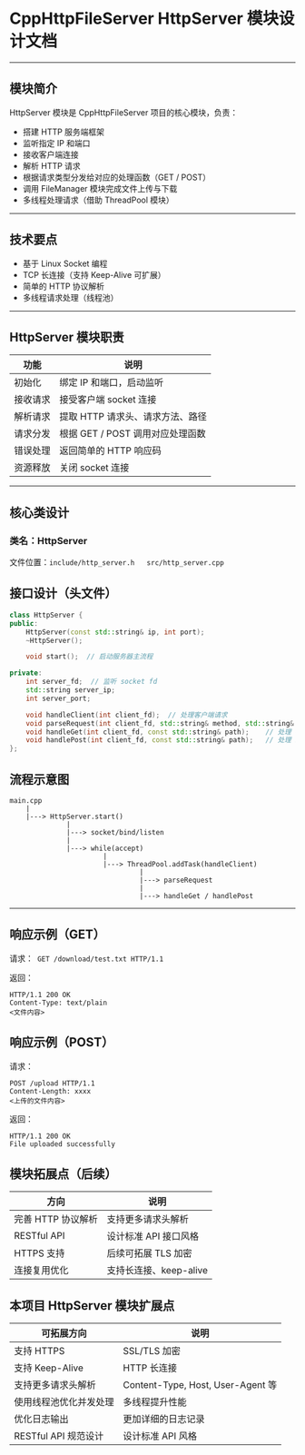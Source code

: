 # CppHttpFileServer HttpServer 模块设计文档

---

## 模块简介

HttpServer 模块是 CppHttpFileServer 项目的核心模块，负责：

- 搭建 HTTP 服务端框架
- 监听指定 IP 和端口
- 接收客户端连接
- 解析 HTTP 请求
- 根据请求类型分发给对应的处理函数（GET / POST）
- 调用 FileManager 模块完成文件上传与下载
- 多线程处理请求（借助 ThreadPool 模块）

---

## 技术要点

- 基于 Linux Socket 编程
- TCP 长连接（支持 Keep-Alive 可扩展）
- 简单的 HTTP 协议解析
- 多线程请求处理（线程池）

---

## HttpServer 模块职责

| 功能     | 说明                             |
| -------- | -------------------------------- |
| 初始化   | 绑定 IP 和端口，启动监听         |
| 接收请求 | 接受客户端 socket 连接           |
| 解析请求 | 提取 HTTP 请求头、请求方法、路径 |
| 请求分发 | 根据 GET / POST 调用对应处理函数 |
| 错误处理 | 返回简单的 HTTP 响应码           |
| 资源释放 | 关闭 socket 连接                 |

---

## 核心类设计

### 类名：HttpServer

文件位置：`include/http_server.h   src/http_server.cpp`

## 接口设计（头文件）

```cpp
class HttpServer {
public:
    HttpServer(const std::string& ip, int port);
    ~HttpServer();

    void start();  // 启动服务器主流程

private:
    int server_fd;  // 监听 socket fd
    std::string server_ip;
    int server_port;

    void handleClient(int client_fd);  // 处理客户端请求
    void parseRequest(int client_fd, std::string& method, std::string& path);  // 简单解析请求
    void handleGet(int client_fd, const std::string& path);    // 处理 GET
    void handlePost(int client_fd, const std::string& path);   // 处理 POST
};
```

## 流程示意图

```
main.cpp
    |
    |---> HttpServer.start()
              |
              |---> socket/bind/listen
              |
              |---> while(accept)
                       |
                       |---> ThreadPool.addTask(handleClient)
                                |
                                |---> parseRequest
                                |
                                |---> handleGet / handlePost
```

---

## 响应示例（GET）

请求：` GET /download/test.txt HTTP/1.1`

返回：

```
HTTP/1.1 200 OK
Content-Type: text/plain
<文件内容>
```

## 响应示例（POST）

请求：

```
POST /upload HTTP/1.1
Content-Length: xxxx
<上传的文件内容>
```

返回：

```
HTTP/1.1 200 OK
File uploaded successfully
```

## 模块拓展点（后续）

| 方向               | 说明                   |
| ------------------ | ---------------------- |
| 完善 HTTP 协议解析 | 支持更多请求头解析     |
| RESTful API        | 设计标准 API 接口风格  |
| HTTPS 支持         | 后续可拓展 TLS 加密    |
| 连接复用优化       | 支持长连接、keep-alive |

## 本项目 HttpServer 模块扩展点

| 可拓展方向             | 说明                              |
| ---------------------- | --------------------------------- |
| 支持 HTTPS             | SSL/TLS 加密                      |
| 支持 Keep-Alive        | HTTP 长连接                       |
| 支持更多请求头解析     | Content-Type, Host, User-Agent 等 |
| 使用线程池优化并发处理 | 多线程提升性能                    |
| 优化日志输出           | 更加详细的日志记录                |
| RESTful API 规范设计   | 设计标准 API 风格                 |
